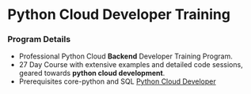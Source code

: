 # Python Cloud Developer Training

### Program Details 
* Professional Python Cloud **Backend** Developer Training Program.
* 27 Day Course with extensive examples and detailed code sessions, geared towards **python cloud development**.
* Prerequisites core-python and SQL
  [Python Cloud Developer](https://github.com/syntaxboard/Python-Cloud-Developer_Training/blob/main/Python-Cloud-Developer.md)
